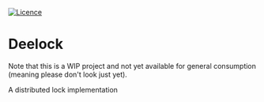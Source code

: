 [![Licence](https://img.shields.io/hexpm/l/plug.svg)](https://github.com/gsharma/deelock/blob/master/LICENSE)

# Deelock

Note that this is a WIP project and not yet available for general consumption (meaning please don't look just yet).

A distributed lock implementation

